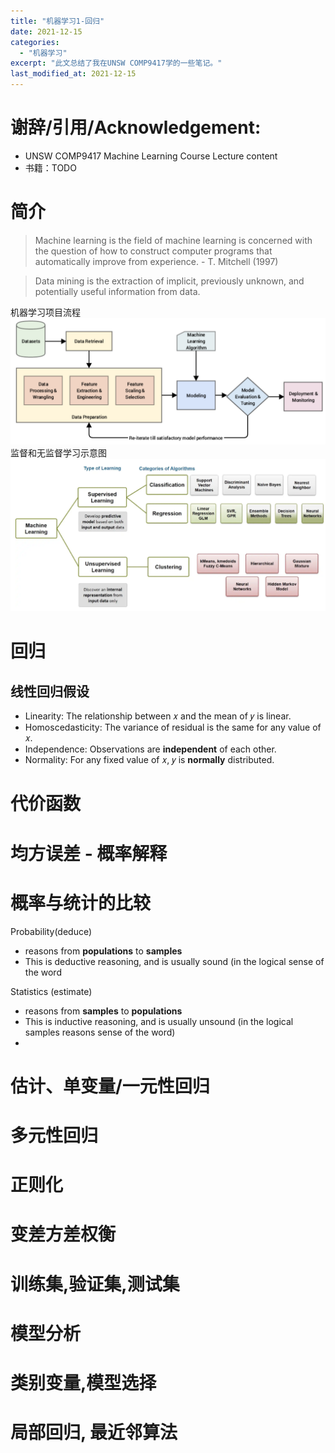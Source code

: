 ```yaml
---
title: "机器学习1-回归"
date: 2021-12-15
categories:
  - "机器学习"
excerpt: "此文总结了我在UNSW COMP9417学的一些笔记。"
last_modified_at: 2021-12-15
---
```

# 谢辞/引用/Acknowledgement:
- UNSW COMP9417 Machine Learning Course Lecture content
- 书籍：TODO

# 简介
> Machine learning is the field of machine learning is concerned with the question of how to construct computer programs that automatically improve from experience. - T. Mitchell (1997)

> Data mining is the extraction of implicit, previously unknown, and potentially useful information from data.

机器学习项目流程
<img src="/assets/images/ml-pipeline.png">
监督和无监督学习示意图
<img src="/assets/images/ml-super-unsuper.png">


# 回归

## 线性回归假设

* Linearity:
  The relationship between 𝑥 and the mean of 𝑦 is linear.
* Homoscedasticity:
  The variance of residual is the same for any value of 𝑥.
* Independence:
  Observations are **independent** of each other.
* Normality:
  For any fixed value of 𝑥, 𝑦 is **normally** distributed.

# 代价函数
# 均方误差 - 概率解释
# 概率与统计的比较

Probability(deduce)	
* reasons from **populations** to **samples**
* This is deductive reasoning, and is usually sound (in the logical	sense of the word
  
Statistics (estimate)
* reasons from **samples** to **populations** 
* This is inductive reasoning, and is usually unsound (in the logical samples	reasons sense of the word)
* 
# 估计、单变量/一元性回归
# 多元性回归
# 正则化
# 变差方差权衡
# 训练集,验证集,测试集
# 模型分析
# 类别变量,模型选择
# 局部回归, 最近邻算法

